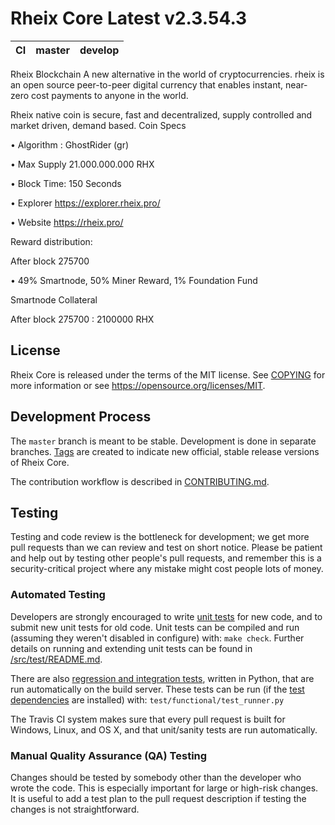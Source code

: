 Rheix Core Latest v2.3.54.3
===========================

|CI|master|develop|
|-|-|-|

Rheix Blockchain
A new alternative in the world of cryptocurrencies. rheix is an open source peer-to-peer digital currency that enables instant, near-zero cost payments to anyone in the world.

Rheix native coin is secure, fast and decentralized, supply controlled and market driven, demand based.
Coin Specs

• Algorithm : GhostRider (gr)

• Max Supply 21.000.000.000 RHX

• Block Time: 150 Seconds

• Explorer https://explorer.rheix.pro/

• Website https://rheix.pro/

Reward distribution:

After block 275700

• 49% Smartnode, 50% Miner Reward, 1% Foundation Fund

Smartnode Collateral

After block 275700 : 2100000 RHX

License
-------

Rheix Core is released under the terms of the MIT license. See [COPYING](COPYING) for more
information or see https://opensource.org/licenses/MIT.

Development Process
-------------------

The `master` branch is meant to be stable. Development is done in separate branches.
[Tags](https://github.com/rheix/rheix/tags) are created to indicate new official,
stable release versions of Rheix Core.

The contribution workflow is described in [CONTRIBUTING.md](CONTRIBUTING.md).

Testing
-------

Testing and code review is the bottleneck for development; we get more pull
requests than we can review and test on short notice. Please be patient and help out by testing
other people's pull requests, and remember this is a security-critical project where any mistake might cost people
lots of money.

### Automated Testing

Developers are strongly encouraged to write [unit tests](src/test/README.md) for new code, and to
submit new unit tests for old code. Unit tests can be compiled and run
(assuming they weren't disabled in configure) with: `make check`. Further details on running
and extending unit tests can be found in [/src/test/README.md](/src/test/README.md).

There are also [regression and integration tests](/test), written
in Python, that are run automatically on the build server.
These tests can be run (if the [test dependencies](/test) are installed) with: `test/functional/test_runner.py`

The Travis CI system makes sure that every pull request is built for Windows, Linux, and OS X, and that unit/sanity tests are run automatically.

### Manual Quality Assurance (QA) Testing

Changes should be tested by somebody other than the developer who wrote the
code. This is especially important for large or high-risk changes. It is useful
to add a test plan to the pull request description if testing the changes is
not straightforward.

